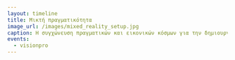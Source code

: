 ```yaml
---
layout: timeline 
title: Μικτή πραγματικότητα  
image_url: /images/mixed_reality_setup.jpg
caption: Η συγχώνευση πραγματικών και εικονικών κόσμων για την δημιουργία ενός νέου περιβάλλοντος, στο οποίο πραγματικά και ψηφιακά αντικείμενα συνυπάρχουν και αλληλεπιδρούν σε πραγματικό χρόνο. Προϋποθέτει την τοποθέτηση εικονικών πραγματικοτήτων μέσα σε έναν πραγματικό χώρο, έτσι ώστε τα εικονικά στοιχεία να είναι σε θέση να αλληλεπιδράσουν ,ως ενα βαθμό, με την πραγματικότητα του φυσικού χώρου.
events:
  - visionpro
---
```

